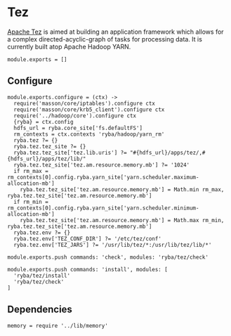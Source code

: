 
# Tez

[Apache Tez][tez] is aimed at building an application framework which allows for
a complex directed-acyclic-graph of tasks for processing data. It is currently
built atop Apache Hadoop YARN.

    module.exports = []

## Configure

    module.exports.configure = (ctx) ->
      require('masson/core/iptables').configure ctx
      require('masson/core/krb5_client').configure ctx
      require('../hadoop/core').configure ctx
      {ryba} = ctx.config
      hdfs_url = ryba.core_site['fs.defaultFS']
      rm_contexts = ctx.contexts 'ryba/hadoop/yarn_rm'
      ryba.tez ?= {}
      ryba.tez.tez_site ?= {}
      ryba.tez.tez_site['tez.lib.uris'] ?= "#{hdfs_url}/apps/tez/,#{hdfs_url}/apps/tez/lib/"
      ryba.tez.tez_site['tez.am.resource.memory.mb'] ?= '1024'
      if rm_max = rm_contexts[0].config.ryba.yarn_site['yarn.scheduler.maximum-allocation-mb']
        ryba.tez.tez_site['tez.am.resource.memory.mb'] = Math.min rm_max, ryba.tez.tez_site['tez.am.resource.memory.mb']
      if rm_min = rm_contexts[0].config.ryba.yarn_site['yarn.scheduler.minimum-allocation-mb']
        ryba.tez.tez_site['tez.am.resource.memory.mb'] = Math.max rm_min, ryba.tez.tez_site['tez.am.resource.memory.mb']
      ryba.tez.env ?= {}
      ryba.tez.env['TEZ_CONF_DIR'] ?= '/etc/tez/conf'
      ryba.tez.env['TEZ_JARS'] ?= '/usr/lib/tez/*:/usr/lib/tez/lib/*'

    module.exports.push commands: 'check', modules: 'ryba/tez/check'

    module.exports.push commands: 'install', modules: [
      'ryba/tez/install'
      'ryba/tez/check'
    ]

## Dependencies

    memory = require '../lib/memory'

[tez]: http://tez.apache.org/

